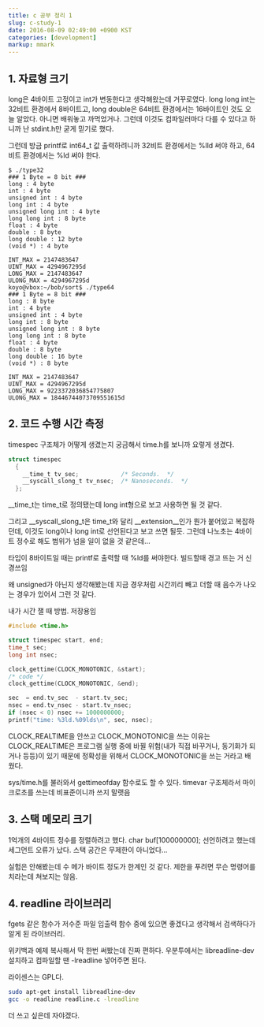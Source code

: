 ```yaml
---
title: c 공부 정리 1
slug: c-study-1
date: 2016-08-09 02:49:00 +0900 KST
categories: [development]
markup: mmark
---
```


## 1. 자료형 크기

long은 4바이트 고정이고 int가 변동한다고 생각해왔는데 거꾸로였다.
long long int는 32비트 환경에서 8바이트고,
long double은 64비트 환경에서는 16바이트인 것도 오늘 알았다.
아니면 배워놓고 까먹었거나.
그런데 이것도 컴파일러마다 다를 수 있다고 하니까 난 stdint.h만 굳게 믿기로 했다.

그런데 방금 printf로 int64_t 값 출력하려니까 32비트 환경에서는 %lld 써야 하고,
64비트 환경에서는 %ld 써야 한다.

```console
$ ./type32
### 1 Byte = 8 bit ###
long : 4 byte
int : 4 byte
unsigned int : 4 byte
long int : 4 byte
unsigned long int : 4 byte
long long int : 8 byte
float : 4 byte
double : 8 byte
long double : 12 byte
(void *) : 4 byte

INT_MAX = 2147483647
UINT_MAX = 4294967295d
LONG_MAX = 2147483647
ULONG_MAX = 4294967295d
koyo@vbox:~/bob/sort$ ./type64
### 1 Byte = 8 bit ###
long : 8 byte
int : 4 byte
unsigned int : 4 byte
long int : 8 byte
unsigned long int : 8 byte
long long int : 8 byte
float : 4 byte
double : 8 byte
long double : 16 byte
(void *) : 8 byte

INT_MAX = 2147483647
UINT_MAX = 4294967295d
LONG_MAX = 9223372036854775807
ULONG_MAX = 18446744073709551615d
```

## 2. 코드 수행 시간 측정

timespec 구조체가 어떻게 생겼는지 궁금해서 time.h를 보니까 요렇게 생겼다.

```c
struct timespec
  {
    __time_t tv_sec;            /* Seconds.  */
    __syscall_slong_t tv_nsec;  /* Nanoseconds.  */
  };
```

__time_t는 time_t로 정의됐는데 long int형으로 보고 사용하면 될 것 같다.

그리고 __syscall_slong_t은 time_t와 달리 __extension__인가 뭔가 붙어있고 복잡하던데,
이것도 long이나 long int로 선언된다고 보고 쓰면 될듯.
그런데 나노초는 4바이트 정수로 해도 범위가 넘을 일이 없을 것 같은데...

타입이 8바이트일 때는 printf로 출력할 때 %ld를 써야한다.
빌드할때 경고 뜨는 거 신경쓰임

왜 unsigned가 아닌지 생각해봤는데
지금 경우처럼 시간끼리 빼고 더할 때 음수가 나오는 경우가 있어서 그런 것 같다.

내가 시간 잴 때 방법. 저장용임

```c
#include <time.h>

struct timespec start, end;
time_t sec;
long int nsec;

clock_gettime(CLOCK_MONOTONIC, &start);
/* code */
clock_gettime(CLOCK_MONOTONIC, &end);

sec  = end.tv_sec  - start.tv_sec;
nsec = end.tv_nsec - start.tv_nsec;
if (nsec < 0) nsec += 1000000000;
printf("time: %3ld.%09lds\n", sec, nsec);
```

CLOCK_REALTIME을 안쓰고 CLOCK_MONOTONIC을 쓰는 이유는
CLOCK_REALTIME은 프로그램 실행 중에 바뀔 위험(내가 직접 바꾸거나, 동기화가 되거나 등등)이
있기 때문에 정확성을 위해서 CLOCK_MONOTONIC을 쓰는 거라고 배웠다.

sys/time.h를 불러와서 gettimeofday 함수로도 할 수 있다.
timevar 구조체라서 마이크로초를 쓰는데 비표준이니까 쓰지 말랫음

## 3. 스택 메모리 크기

1억개의 4바이트 정수를 정렬하려고 했다.
char buf[100000000]; 선언하려고 했는데 세그먼트 오류가 났다.
스택 공간은 무제한이 아니었다...

실험은 안해봤는데 수 메가 바이트 정도가 한계인 것 같다.
제한을 푸려면 무슨 명령어를 치라는데 쳐보지는 않음.

## 4. readline 라이브러리

fgets 같은 함수가 저수준 파일 입출력 함수 중에 있으면 좋겠다고 생각해서
검색하다가 알게 된 라이브러리.

위키백과 예제 복사해서 딱 한번 써봤는데 진짜 편하다.
우분투에서는 libreadline-dev 설치하고 컴파일할 땐 -lreadline 넣어주면 된다.

라이센스는 GPL다.

```sh
sudo apt-get install libreadline-dev
gcc -o readline readline.c -lreadline
```

더 쓰고 싶은데 자야겠다.

